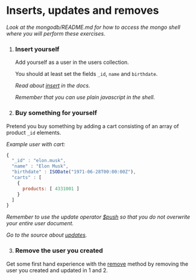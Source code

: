 # Inserts, updates and removes

_Look at the mongodb/README.md for how to access the mongo shell where you will perform these exercises._

1. ### Insert yourself
    Add yourself as a user in the users collection.

    You should at least set the fields `_id`, `name` and `birthdate`.

    _Read about  [insert](http://docs.mongodb.org/manual/reference/method/db.collection.insert/) in the docs._

    _Remember that you can use plain javascript in the shell._

2. ### Buy something for yourself
  Pretend you buy something by adding a cart consisting of an array of product `_id` elements.

  _Example user with cart:_

  ```js
  {
    "_id" : "elon.musk",
    "name" : "Elon Musk",
    "birthdate" : ISODate("1971-06-28T00:00:00Z"),
    "carts" : [
      {
        products: [ 4331001 ]
      }
    ]
  }
  ```

  _Remember to use the update operator [$push](http://docs.mongodb.org/manual/reference/operator/update/push/) so that you do not overwrite your entire user document._

  _Go to the source about [updates](http://docs.mongodb.org/manual/reference/method/db.collection.update/)._

3. ### Remove the user you created
  Get some first hand experience with the [remove]() method by removing the user you created and updated in 1 and 2.
